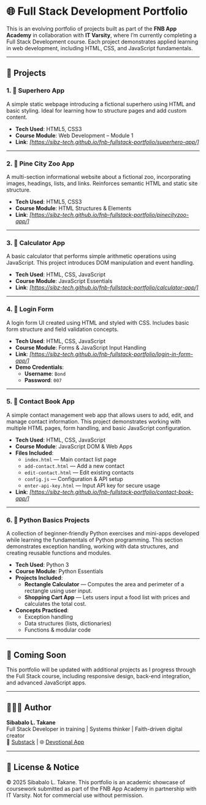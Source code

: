 # 🌐 Full Stack Development Portfolio

This is an evolving portfolio of projects built as part of the **FNB App Academy** in collaboration with **IT Varsity**, where I’m currently completing a Full Stack Development course. Each project demonstrates applied learning in web development, including HTML, CSS, and JavaScript fundamentals.

---

## 🚀 Projects

### 1. 🦸 Superhero App
A simple static webpage introducing a fictional superhero using HTML and basic styling. Ideal for learning how to structure pages and add custom content.

- **Tech Used**: HTML5, CSS3
- **Course Module**: Web Development – Module 1
- **Link**: _[https://sibz-tech.github.io/fnb-fullstack-portfolio/superhero-app/]_

---

### 2. 🐾 Pine City Zoo App
A multi-section informational website about a fictional zoo, incorporating images, headings, lists, and links. Reinforces semantic HTML and static site structure.

- **Tech Used**: HTML5, CSS3
- **Course Module**: HTML Structures & Elements
- **Link**: _[https://sibz-tech.github.io/fnb-fullstack-portfolio/pinecityzoo-app/]_

---

### 3. 🧮 Calculator App
A basic calculator that performs simple arithmetic operations using JavaScript. This project introduces DOM manipulation and event handling.

- **Tech Used**: HTML, CSS, JavaScript
- **Course Module**: JavaScript Essentials
- **Link**: _[https://sibz-tech.github.io/fnb-fullstack-portfolio/calculator-app/]_

---

### 4. 🔐 Login Form
A login form UI created using HTML and styled with CSS. Includes basic form structure and field validation concepts.

- **Tech Used**: HTML, CSS, JavaScript
- **Course Module**: Forms & JavaScript Input Handling
- **Link**: _[https://sibz-tech.github.io/fnb-fullstack-portfolio/login-in-form-app/]_
- **Demo Credentials**:
  - **Username**: `Bond`
  - **Password**: `007`

---

### 5. 📒 Contact Book App
A simple contact management web app that allows users to add, edit, and manage contact information. This project demonstrates working with multiple HTML pages, form handling, and basic JavaScript configuration.

- **Tech Used**: HTML, CSS, JavaScript  
- **Course Module**: JavaScript DOM & Web Apps  
- **Files Included**:  
  - `index.html` — Main contact list page  
  - `add-contact.html` — Add a new contact  
  - `edit-contact.html` — Edit existing contacts  
  - `config.js` — Configuration & API setup  
  - `enter-api-key.html` — Input API key for secure usage  
- **Link**: _[https://sibz-tech.github.io/fnb-fullstack-portfolio/contact-book-app/]_

---

### 6. 🐍 Python Basics Projects
A collection of beginner-friendly Python exercises and mini-apps developed while learning the fundamentals of Python programming. This section demonstrates exception handling, working with data structures, and creating reusable functions and modules.

- **Tech Used**: Python 3
- **Course Module**: Python Essentials
- **Projects Included**:
  - **Rectangle Calculator** — Computes the area and perimeter of a rectangle using user input.
  - **Shopping Cart App** — Lets users input a food list with prices and calculates the total cost.
- **Concepts Practiced**:
  - Exception handling  
  - Data structures (lists, dictionaries)  
  - Functions & modular code  

---
## 🧱 Coming Soon

This portfolio will be updated with additional projects as I progress through the Full Stack course, including responsive design, back-end integration, and advanced JavaScript apps.

---

## 👩🏾‍💻 Author

**Sibabalo L. Takane**  
Full Stack Developer in training | Systems thinker | Faith-driven digital creator  
📧 [Substack](https://sibabaloltakane.substack.com) | 🌐 [Devotional App](https://at-the-table-with-jesus-coffee-table-book.lovable.app)

---

## 📝 License & Notice

© 2025 Sibabalo L. Takane. This portfolio is an academic showcase of coursework submitted as part of the FNB App Academy in partnership with IT Varsity. Not for commercial use without permission.
